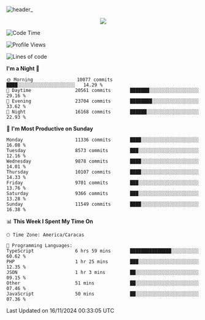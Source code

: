 ![header_](https://github.com/user-attachments/assets/4010d822-ccdc-4198-b608-18c773338d18)


<p align="center">
  <a href="http://www.github.com/thevacs">
    <img src="https://github-readme-streak-stats.herokuapp.com/?user=thevacs&stroke=ffffff&background=1c1917&ring=0891b2&fire=0891b2&currStreakNum=ffffff&currStreakLabel=0891b2&sideNums=ffffff&sideLabels=ffffff&dates=ffffff&hide_border=true" />
  </a>
</p>

<!--START_SECTION:waka-->
![Code Time](http://img.shields.io/badge/Code%20Time-3%2C067%20hrs%2039%20mins-blue)

![Profile Views](http://img.shields.io/badge/Profile%20Views-1-blue)

![Lines of code](https://img.shields.io/badge/From%20Hello%20World%20I%27ve%20Written-5.2%20million%20lines%20of%20code-blue)

**I'm a Night 🦉** 

```text
🌞 Morning                10077 commits       ████░░░░░░░░░░░░░░░░░░░░░   14.29 % 
🌆 Daytime                20561 commits       ███████░░░░░░░░░░░░░░░░░░   29.16 % 
🌃 Evening                23704 commits       ████████░░░░░░░░░░░░░░░░░   33.62 % 
🌙 Night                  16168 commits       ██████░░░░░░░░░░░░░░░░░░░   22.93 % 
```
📅 **I'm Most Productive on Sunday** 

```text
Monday                   11336 commits       ████░░░░░░░░░░░░░░░░░░░░░   16.08 % 
Tuesday                  8573 commits        ███░░░░░░░░░░░░░░░░░░░░░░   12.16 % 
Wednesday                9878 commits        ████░░░░░░░░░░░░░░░░░░░░░   14.01 % 
Thursday                 10107 commits       ████░░░░░░░░░░░░░░░░░░░░░   14.33 % 
Friday                   9701 commits        ███░░░░░░░░░░░░░░░░░░░░░░   13.76 % 
Saturday                 9366 commits        ███░░░░░░░░░░░░░░░░░░░░░░   13.28 % 
Sunday                   11549 commits       ████░░░░░░░░░░░░░░░░░░░░░   16.38 % 
```


📊 **This Week I Spent My Time On** 

```text
🕑︎ Time Zone: America/Caracas

💬 Programming Languages: 
TypeScript               6 hrs 59 mins       ███████████████░░░░░░░░░░   60.62 % 
PHP                      1 hr 25 mins        ███░░░░░░░░░░░░░░░░░░░░░░   12.35 % 
JSON                     1 hr 3 mins         ██░░░░░░░░░░░░░░░░░░░░░░░   09.15 % 
Other                    51 mins             ██░░░░░░░░░░░░░░░░░░░░░░░   07.46 % 
JavaScript               50 mins             ██░░░░░░░░░░░░░░░░░░░░░░░   07.36 % 
```


 Last Updated on 16/11/2024 00:33:05 UTC
<!--END_SECTION:waka-->
